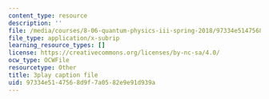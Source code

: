 ```yaml
---
content_type: resource
description: ''
file: /media/courses/8-06-quantum-physics-iii-spring-2018/97334e5147568d9f7a0582e9e91d939a_gRlrh4lRapM.srt
file_type: application/x-subrip
learning_resource_types: []
license: https://creativecommons.org/licenses/by-nc-sa/4.0/
ocw_type: OCWFile
resourcetype: Other
title: 3play caption file
uid: 97334e51-4756-8d9f-7a05-82e9e91d939a
---
```

